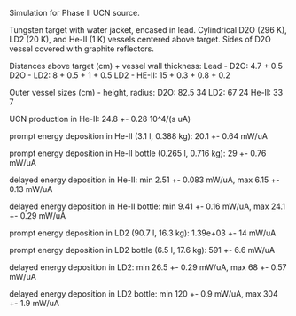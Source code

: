 Simulation for Phase II UCN source.

Tungsten target with water jacket, encased in lead.
Cylindrical D2O (296 K), LD2 (20 K), and He-II (1 K) vessels centered above target.
Sides of D2O vessel covered with graphite reflectors.

Distances above target (cm) + vessel wall thickness:
Lead - D2O: 4.7 + 0.5
D2O - LD2: 8 + 0.5 + 1 + 0.5
LD2 - HE-II: 15 + 0.3 + 0.8 + 0.2

Outer vessel sizes (cm) - height, radius:
D2O: 82.5 34
LD2: 67 24
He-II: 33 7

UCN production in He-II:
24.8 +- 0.28 10^4/(s uA)

prompt energy deposition in He-II (3.1 l, 0.388 kg):
20.1 +- 0.64 mW/uA

prompt energy deposition in He-II bottle (0.265 l, 0.716 kg):
29 +- 0.76 mW/uA

delayed energy deposition in He-II:
min 2.51 +- 0.083 mW/uA, max 6.15 +- 0.13 mW/uA

delayed energy deposition in He-II bottle:
min 9.41 +- 0.16 mW/uA, max 24.1 +- 0.29 mW/uA

prompt energy deposition in LD2 (90.7 l, 16.3 kg):
1.39e+03 +- 14 mW/uA

prompt energy deposition in LD2 bottle (6.5 l, 17.6 kg):
591 +- 6.6 mW/uA

delayed energy deposition in LD2:
min 26.5 +- 0.29 mW/uA, max 68 +- 0.57 mW/uA

delayed energy deposition in LD2 bottle:
min 120 +- 0.9 mW/uA, max 304 +- 1.9 mW/uA

